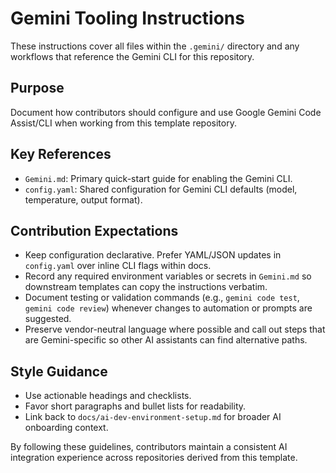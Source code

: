 # Gemini Tooling Instructions

These instructions cover all files within the `.gemini/` directory and any workflows that
reference the Gemini CLI for this repository.

## Purpose

Document how contributors should configure and use Google Gemini Code Assist/CLI when working from
this template repository.

## Key References

- `Gemini.md`: Primary quick-start guide for enabling the Gemini CLI.
- `config.yaml`: Shared configuration for Gemini CLI defaults (model, temperature, output format).

## Contribution Expectations

- Keep configuration declarative. Prefer YAML/JSON updates in `config.yaml` over inline CLI flags
  within docs.
- Record any required environment variables or secrets in `Gemini.md` so downstream templates can
  copy the instructions verbatim.
- Document testing or validation commands (e.g., `gemini code test`, `gemini code review`) whenever
  changes to automation or prompts are suggested.
- Preserve vendor-neutral language where possible and call out steps that are Gemini-specific so
  other AI assistants can find alternative paths.

## Style Guidance

- Use actionable headings and checklists.
- Favor short paragraphs and bullet lists for readability.
- Link back to `docs/ai-dev-environment-setup.md` for broader AI onboarding context.

By following these guidelines, contributors maintain a consistent AI integration experience across
repositories derived from this template.

